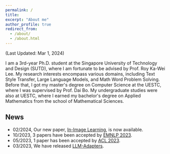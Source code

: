 ```yaml
---
permalink: /
title: 
excerpt: "About me"
author_profile: true
redirect_from: 
  - /about/
  - /about.html
---
```


(Last Updated: Mar 1, 2024)

I am a 3rd-year Ph.D. student at the Singapore University of Technology and Design (SUTD), where I am fortunate to be advised by Prof. Roy Ka-Wei Lee. My research interests encompass various domains, including Text Style Transfer, Large Language Models, and Math Word Problem Solving. Before that, I got my master's degree on Computer Science at the UESTC, where I was supervised by Prof. Dai Bo. My undergraduate studies were also at UESTC, where I earned my bachelor's degree on Applied Mathematics from the school of Mathematical Sciences.
 
## News
* 02/2024, Our new paper, [In-Image Learning](https://arxiv.org/abs/2402.17971), is now available.
* 10/2023, 3 papers have been accepted by [EMNLP 2023](https://2023.emnlp.org//).
* 05/2023, 1 paper has been accepted by [ACL 2023](https://2023.aclweb.org/).
* 03/2023, We have released [LLM-Adapters](https://github.com/AGI-Edgerunners/LLM-Adapters).